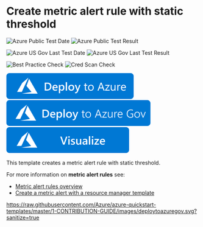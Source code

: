 # Create metric alert rule with static threshold

![Azure Public Test Date](https://azurequickstartsservice.blob.core.windows.net/badges/101-monitoring-static-metric-alert/PublicLastTestDate.svg)
![Azure Public Test Result](https://azurequickstartsservice.blob.core.windows.net/badges/101-monitoring-static-metric-alert/PublicDeployment.svg)

![Azure US Gov Last Test Date](https://azurequickstartsservice.blob.core.windows.net/badges/101-monitoring-static-metric-alert/FairfaxLastTestDate.svg)
![Azure US Gov Last Test Result](https://azurequickstartsservice.blob.core.windows.net/badges/101-monitoring-static-metric-alert/FairfaxDeployment.svg)
    
![Best Practice Check](https://azurequickstartsservice.blob.core.windows.net/badges/101-monitoring-static-metric-alert/BestPracticeResult.svg)
![Cred Scan Check](https://azurequickstartsservice.blob.core.windows.net/badges/101-monitoring-static-metric-alert/CredScanResult.svg)

[![Deploy To Azure](https://raw.githubusercontent.com/Azure/azure-quickstart-templates/master/1-CONTRIBUTION-GUIDE/images/deploytoazure.svg?sanitize=true)](https://portal.azure.com/#create/Microsoft.Template/uri/https%3A%2F%2Fraw.githubusercontent.com%2FAzure%2Fazure-quickstart-templates%2Fmaster%2F101-monitoring-static-metric-alert%2Fazuredeploy.json)
[![Deploy To Azure US Gov](https://raw.githubusercontent.com/Azure/azure-quickstart-templates/master/1-CONTRIBUTION-GUIDE/images/deploytoazuregov.svg?sanitize=true)](https://portal.azure.us/#create/Microsoft.Template/uri/https%3A%2F%2Fraw.githubusercontent.com%2FAzure%2Fazure-quickstart-templates%2Fmaster%2F101-monitoring-static-metric-alert%2Fazuredeploy.json)
[![Visualize](https://raw.githubusercontent.com/Azure/azure-quickstart-templates/master/1-CONTRIBUTION-GUIDE/images/visualizebutton.svg?sanitize=true)](http://armviz.io/#/?load=https%3A%2F%2Fraw.githubusercontent.com%2FAzure%2Fazure-quickstart-templates%2Fmaster%2F101-monitoring-static-metric-alert%2Fazuredeploy.json
)

This template creates a metric alert rule with static threshold.

For more information on **metric alert rules** see:

- [Metric alert rules overview](https://docs.microsoft.com/en-us/azure/azure-monitor/platform/alerts-metric-overview)
- [Create a metric alert with a resource manager template](https://docs.microsoft.com/en-us/azure/azure-monitor/platform/alerts-metric-create-templates)

https://raw.githubusercontent.com/Azure/azure-quickstart-templates/master/1-CONTRIBUTION-GUIDE/images/deploytoazuregov.svg?sanitize=true
